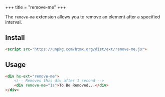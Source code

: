 +++
title = "remove-me"
+++

The `remove-me` extension allows you to remove an element after a specified interval.

## Install

```html
<script src="https://unpkg.com/htmx.org/dist/ext/remove-me.js">
```

## Usage

```html
<div hx-ext="remove-me">
    <!-- Removes this div after 1 second -->
    <div remove-me="1s">To Be Removed...</div>
</div>
```
